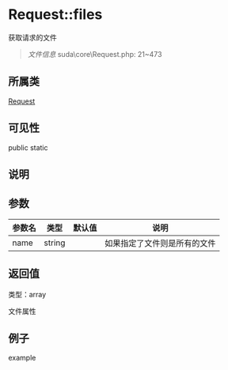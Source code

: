 # Request::files

获取请求的文件

> *文件信息* suda\core\Request.php: 21~473

## 所属类 

[Request](../Request.md)

## 可见性

 public static

## 说明




## 参数


| 参数名 | 类型 | 默认值 | 说明 |
|--------|-----|-------|-------|
| name |  string |  |  如果指定了文件则是所有的文件 |



## 返回值

类型：array

 文件属性



## 例子

example
